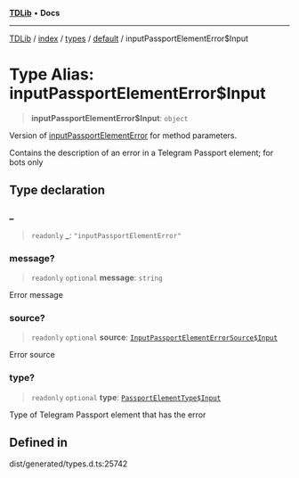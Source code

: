 [**TDLib**](../../../../../../README.md) • **Docs**

***

[TDLib](../../../../../../modules.md) / [index](../../../../../README.md) / [types](../../../README.md) / [default](../README.md) / inputPassportElementError$Input

# Type Alias: inputPassportElementError$Input

> **inputPassportElementError$Input**: `object`

Version of [inputPassportElementError](inputPassportElementError-1.md) for method parameters.

Contains the description of an error in a Telegram Passport element; for bots only

## Type declaration

### \_

> `readonly` **\_**: `"inputPassportElementError"`

### message?

> `readonly` `optional` **message**: `string`

Error message

### source?

> `readonly` `optional` **source**: [`InputPassportElementErrorSource$Input`](InputPassportElementErrorSource$Input.md)

Error source

### type?

> `readonly` `optional` **type**: [`PassportElementType$Input`](PassportElementType$Input.md)

Type of Telegram Passport element that has the error

## Defined in

dist/generated/types.d.ts:25742
